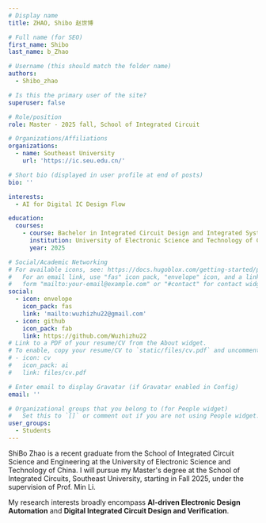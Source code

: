 ```yaml
---
# Display name
title: ZHAO, Shibo 赵世博

# Full name (for SEO)
first_name: Shibo
last_name: b_Zhao

# Username (this should match the folder name)
authors:
  - Shibo_zhao

# Is this the primary user of the site?
superuser: false

# Role/position
role: Master - 2025 fall, School of Integrated Circuit

# Organizations/Affiliations
organizations:
  - name: Southeast University
    url: 'https://ic.seu.edu.cn/'

# Short bio (displayed in user profile at end of posts)
bio: ''

interests:
  - AI for Digital IC Design Flow

education:
  courses:
    - course: Bachelor in Integrated Circuit Design and Integrated System
      institution: University of Electronic Science and Technology of China
      year: 2025

# Social/Academic Networking
# For available icons, see: https://docs.hugoblox.com/getting-started/page-builder/#icons
#   For an email link, use "fas" icon pack, "envelope" icon, and a link in the
#   form "mailto:your-email@example.com" or "#contact" for contact widget.
social:
  - icon: envelope
    icon_pack: fas
    link: 'mailto:wuzhizhu22@gmail.com'
  - icon: github
    icon_pack: fab
    link: https://github.com/Wuzhizhu22
# Link to a PDF of your resume/CV from the About widget.
# To enable, copy your resume/CV to `static/files/cv.pdf` and uncomment the lines below.
# - icon: cv
#   icon_pack: ai
#   link: files/cv.pdf

# Enter email to display Gravatar (if Gravatar enabled in Config)
email: ''

# Organizational groups that you belong to (for People widget)
#   Set this to `[]` or comment out if you are not using People widget.
user_groups:
  - Students
---
```


ShiBo Zhao is a recent graduate from the School of Integrated Circuit Science and Engineering at the University of Electronic Science and Technology of China. I will pursue my Master's degree at the School of Integrated Circuits, Southeast University, starting in Fall 2025, under the supervision of Prof. Min Li.

My research interests broadly encompass **AI-driven Electronic Design Automation** and  **Digital Integrated Circuit Design and Verification**.